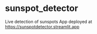 # sunspot_detector
Live detection of sunspots
App deployed at https://sunspotdetector.streamlit.app
